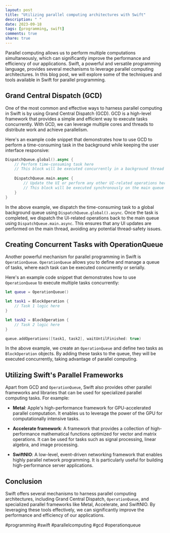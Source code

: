 ```yaml
---
layout: post
title: "Utilizing parallel computing architectures with Swift"
description: " "
date: 2023-09-18
tags: [programming, swift]
comments: true
share: true
---
```


Parallel computing allows us to perform multiple computations simultaneously, which can significantly improve the performance and efficiency of our applications. Swift, a powerful and versatile programming language, provides several mechanisms to leverage parallel computing architectures. In this blog post, we will explore some of the techniques and tools available in Swift for parallel programming.

## Grand Central Dispatch (GCD)

One of the most common and effective ways to harness parallel computing in Swift is by using Grand Central Dispatch (GCD). GCD is a high-level framework that provides a simple and efficient way to execute tasks concurrently. With GCD, we can leverage multiple cores and threads to distribute work and achieve parallelism.

Here's an example code snippet that demonstrates how to use GCD to perform a time-consuming task in the background while keeping the user interface responsive:
```swift
DispatchQueue.global().async {
    // Perform time-consuming task here
    // This block will be executed concurrently in a background thread
    
    DispatchQueue.main.async {
        // Update the UI or perform any other UI-related operations here
        // This block will be executed synchronously on the main queue
    }
}
```

In the above example, we dispatch the time-consuming task to a global background queue using `DispatchQueue.global().async`. Once the task is completed, we dispatch the UI-related operations back to the main queue using `DispatchQueue.main.async`. This ensures that any UI updates are performed on the main thread, avoiding any potential thread-safety issues.

## Creating Concurrent Tasks with OperationQueue

Another powerful mechanism for parallel programming in Swift is `OperationQueue`. `OperationQueue` allows you to define and manage a queue of tasks, where each task can be executed concurrently or serially.

Here's an example code snippet that demonstrates how to use `OperationQueue` to execute multiple tasks concurrently:
```swift
let queue = OperationQueue()

let task1 = BlockOperation {
    // Task 1 logic here
}

let task2 = BlockOperation {
    // Task 2 logic here
}

queue.addOperations([task1, task2], waitUntilFinished: true)
```

In the above example, we create an `OperationQueue` and define two tasks as `BlockOperation` objects. By adding these tasks to the queue, they will be executed concurrently, taking advantage of parallel computing.

## Utilizing Swift's Parallel Frameworks

Apart from GCD and `OperationQueue`, Swift also provides other parallel frameworks and libraries that can be used for specialized parallel computing tasks. For example:

- **Metal**: Apple's high-performance framework for GPU-accelerated parallel computation. It enables us to leverage the power of the GPU for computationally intensive tasks.

- **Accelerate framework**: A framework that provides a collection of high-performance mathematical functions optimized for vector and matrix operations. It can be used for tasks such as signal processing, linear algebra, and image processing.

- **SwiftNIO**: A low-level, event-driven networking framework that enables highly parallel network programming. It is particularly useful for building high-performance server applications.

## Conclusion

Swift offers several mechanisms to harness parallel computing architectures, including Grand Central Dispatch, `OperationQueue`, and specialized parallel frameworks like Metal, Accelerate, and SwiftNIO. By leveraging these tools effectively, we can significantly improve the performance and efficiency of our applications.

#programming #swift #parallelcomputing #gcd #operationqueue